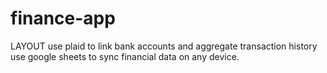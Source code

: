 # finance-app

LAYOUT
use plaid to link bank accounts and aggregate transaction history
use google sheets to sync financial data on any device.